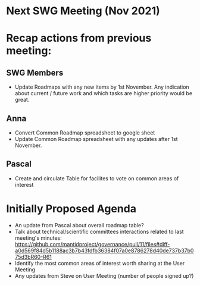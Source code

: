 # Next SWG Meeting (Nov 2021)

# Recap actions from previous meeting:

## SWG Members
- Update Roadmaps with any new items by 1st November. 
  Any indication about current / future work and which tasks are higher priority would be great.
## Anna
- Convert Common Roadmap spreadsheet to google sheet
- Update Common Roadmap spreadsheet with any updates after 1st November.
## Pascal
- Create and circulate Table for facilites to vote on common areas of interest


# Initially Proposed Agenda

- An update from Pascal about overall roadmap table?
- Talk about technical/scientific committees interactions related to last meeting's minutes: https://github.com/mantidproject/governance/pull/11/files#diff-a0d569f84d5b1188ac3b7b43fdfb36384f07a0e8786278d40de737b37b075d3bR60-R61
- Identify the most common areas of interest worth sharing at the User Meeting
- Any updates from Steve on User Meeting (number of people signed up?)

